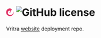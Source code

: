 # <img width="20"  src="https://raw.githubusercontent.com/AhmedAyachi/RepoIllustrations/f7ee069a965d3558e0e7e2b7e6733d1a642c78c2/Vritra/Icon.svg"> ![GitHub license](https://img.shields.io/badge/vritra--website-e03065)

Vritra [website](https://ahmedayachi.github.io/VritraDocs/) deployment repo.